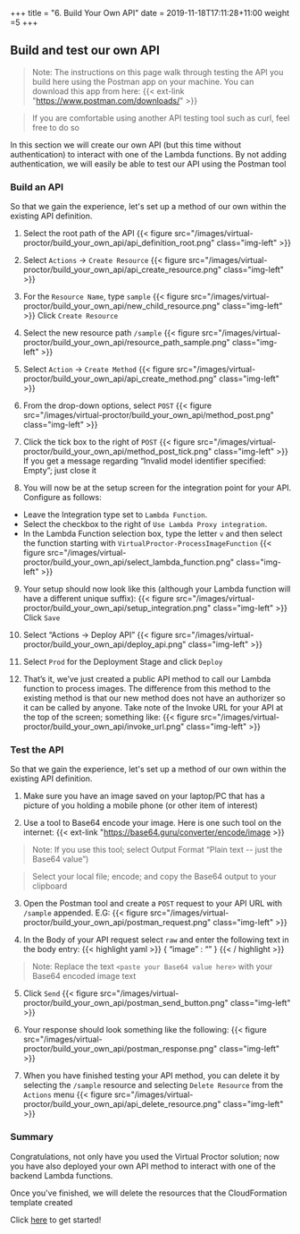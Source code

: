 +++
title = "6. Build Your Own API"
date = 2019-11-18T17:11:28+11:00
weight =5
+++

## Build and test our own API
> Note: The instructions on this page walk through testing the API you build here using the Postman app on your machine. 
> You can download this app from here: {{< ext-link "https://www.postman.com/downloads/" >}}

> If you are comfortable using another API testing tool such as curl, feel free to do so

In this section we will create our own API (but this time without authentication) to interact with one of the Lambda functions. By not adding authentication, we will easily be able to test our API using the Postman tool

### Build an API
So that we gain the experience, let's set up a method of our own within the existing API definition.

1.	Select the root path of the API
{{< figure src="/images/virtual-proctor/build_your_own_api/api_definition_root.png" class="img-left" >}}

2.	Select `Actions` -> `Create Resource`
{{< figure src="/images/virtual-proctor/build_your_own_api/api_create_resource.png" class="img-left" >}}

3.	For the `Resource Name`, type `sample`
{{< figure src="/images/virtual-proctor/build_your_own_api/new_child_resource.png" class="img-left" >}}
Click `Create Resource`

4.	Select the new resource path `/sample`
{{< figure src="/images/virtual-proctor/build_your_own_api/resource_path_sample.png" class="img-left" >}}

5.	Select `Action` -> `Create Method`
{{< figure src="/images/virtual-proctor/build_your_own_api/api_create_method.png" class="img-left" >}}

6.	From the drop-down options, select `POST`
{{< figure src="/images/virtual-proctor/build_your_own_api/method_post.png" class="img-left" >}}

7.	Click the tick box to the right of `POST`
{{< figure src="/images/virtual-proctor/build_your_own_api/method_post_tick.png" class="img-left" >}}
If you get a message regarding “Invalid model identifier specified: Empty”; just close it

8. You will now be at the setup screen for the integration point for your API. Configure as follows:
- Leave the Integration type set to `Lambda Function`. 
- Select the checkbox to the right of `Use Lambda Proxy integration`. 
- In the Lambda Function selection box, type the letter `v` and then select the function starting with `VirtualProctor-ProcessImageFunction`
{{< figure src="/images/virtual-proctor/build_your_own_api/select_lambda_function.png" class="img-left" >}}

9. Your setup should now look like this (although your Lambda function will have a different unique suffix):
{{< figure src="/images/virtual-proctor/build_your_own_api/setup_integration.png" class="img-left" >}}
Click `Save`

10.	Select “Actions -> Deploy API”
{{< figure src="/images/virtual-proctor/build_your_own_api/deploy_api.png" class="img-left" >}}

11.	Select `Prod` for the Deployment Stage and click `Deploy`

12.	That’s it, we’ve just created a public API method to call our Lambda function to process images. The difference from this method to the existing method is that our new method does not have an authorizer so it can be called by anyone.
Take note of the Invoke URL for your API at the top of the screen; something like:
{{< figure src="/images/virtual-proctor/build_your_own_api/invoke_url.png" class="img-left" >}}

### Test the API
So that we gain the experience, let's set up a method of our own within the existing API definition.

1.	Make sure you have an image saved on your laptop/PC that has a picture of you holding a mobile phone (or other item of interest)

2.	Use a tool to Base64 encode your image. Here is one such tool on the internet: {{< ext-link "https://base64.guru/converter/encode/image >}}

> Note: If you use this tool; select Output Format “Plain text -- just the Base64 value”)

> Select your local file; encode; and copy the Base64 output to your clipboard

3.	Open the Postman tool and create a `POST` request to your API URL with `/sample` appended. E.G:
{{< figure src="/images/virtual-proctor/build_your_own_api/postman_request.png" class="img-left" >}}

4.	In the Body of your API request select `raw` and enter the following text in the body entry:
{{< highlight yaml >}}
{ “image” : “<paste your Base64 value here>” }
{{< / highlight >}}

> Note: Replace the text `<paste your Base64 value here>` with your Base64 encoded image text

5.	Click `Send`
{{< figure src="/images/virtual-proctor/build_your_own_api/postman_send_button.png" class="img-left" >}}

6.	Your response should look something like the following:
{{< figure src="/images/virtual-proctor/build_your_own_api/postman_response.png" class="img-left" >}}

7.  When you have finished testing your API method, you can delete it by selecting the `/sample` resource and selecting `Delete Resource` from the `Actions` menu
{{< figure src="/images/virtual-proctor/build_your_own_api/api_delete_resource.png" class="img-left" >}}

### Summary
Congratulations, not only have you used the Virtual Proctor solution; now you have also deployed your own API method to interact with one of the backend Lambda functions.

Once you've finished, we will delete the resources that the CloudFormation template created

Click [here](../cleanup/) to get started!